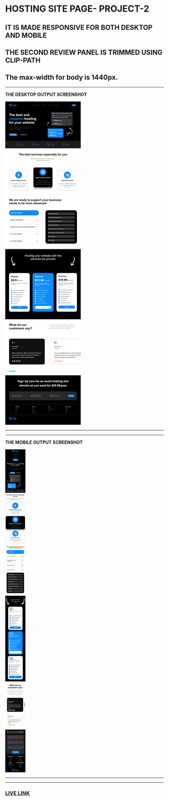 # HOSTING SITE PAGE- PROJECT-2

## IT IS MADE RESPONSIVE FOR BOTH DESKTOP AND MOBILE

## THE SECOND REVIEW PANEL IS TRIMMED USING CLIP-PATH

## The max-width for body is 1440px.

--------------------------------------------------

**THE DESKTOP OUTPUT SCREENSHOT**

![myPC-DESKTOP-OUTPUT](./myPC-DESKTOP-OUTPUT.png)


-------------------------------------------------
-------------------------------------------------

**THE MOBILE OUTPUT SCREENSHOT**

![MOBILE-OUTPUT](./MOBILE-OUTPUT.png)

-------------------------------------------------
-------------------------------------------------

### [LIVE LINK](https://hosting-page-abhi.netlify.app)